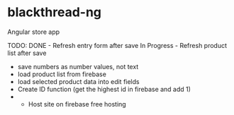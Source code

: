 # blackthread-ng
Angular store app

TODO:
DONE - Refresh entry form after save
In Progress - Refresh product list after save
- save numbers as number values, not text
- load product list from firebase
- load selected product data into edit fields
- Create ID function (get the highest id in firebase and add 1)
- * Host site on firebase free hosting